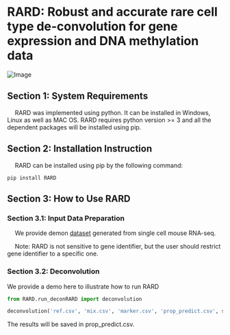 # RARD: Robust and accurate rare cell type de-convolution for gene expression and DNA methylation data

![Image](https://github.com/HanwenXuTHU/RARD/blob/master/img/decon.png)

## Section 1: System Requirements
&emsp; RARD was implemented using python. It can be installed in Windows, Linux as well as MAC OS. RARD requires python version >= 3 and all the dependent packages will be installed using pip.

## Section 2: Installation Instruction

&emsp; RARD can be installed using pip by the following command:

``` shell
pip install RARD
```


## Section 3: How to Use RARD

### Section 3.1: Input Data Preparation

&emsp; We provide demon [dataset](https://github.com/HanwenXuTHU/RARD/tree/master/demo_data) generated from single cell mouse RNA-seq.

&emsp; Note: RARD is not sensitive to gene identifier, but the user should restrict gene identifier to a specific one.


### Section 3.2: Deconvolution

We provide a demo here to illustrate how to run RARD

``` Python
from RARD.run_deconRARD import deconvolution

deconvolution('ref.csv', 'mix.csv', 'marker.csv', 'prop_predict.csv', scale=0.01)
```

The results will be saved in prop_predict.csv.


